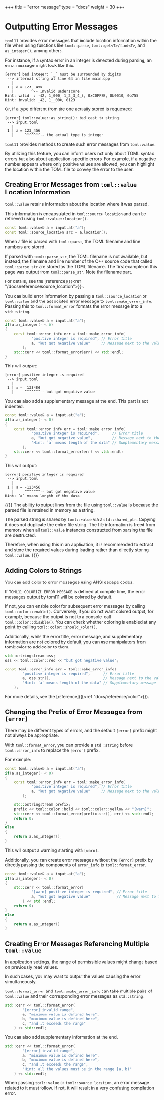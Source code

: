 +++
title = "error message"
type  = "docs"
weight = 30
+++

# Outputting Error Messages

`toml11` provides error messages that include location information within the file when using functions like `toml::parse`, `toml::get<T>/find<T>`, and `as_integer()`, among others.

For instance, if a syntax error in an integer is detected during parsing, an error message might look like this:

```
[error] bad integer: `_` must be surrounded by digits
 --> internal string at line 64 in file main.cpp
   |
 1 | a = 123__456
   |        ^-- invalid underscore
Hint: valid  : -42, 1_000, 1_2_3_4_5, 0xC0FFEE, 0b0010, 0o755
Hint: invalid: _42, 1__000, 0123
```

Or, if a type different from the one actually stored is requested:

```
[error] toml::value::as_string(): bad_cast to string
 --> input.toml
   |
 1 | a = 123_456
   |     ^^^^^^^-- the actual type is integer
```

`toml11` provides methods to create such error messages from `toml::value`.

By utilizing this feature, you can inform users not only about TOML syntax errors but also about application-specific errors. For example, if a negative number appears where only positive values are allowed, you can highlight the location within the TOML file to convey the error to the user.

## Creating Error Messages from `toml::value` Location Information

`toml::value` retains information about the location where it was parsed.

This information is encapsulated in `toml::source_location` and can be retrieved using `toml::value::location()`.

```cpp
const toml::value& a = input.at("a");
const toml::source_location src = a.location();
```

When a file is parsed with `toml::parse`, the TOML filename and line numbers are stored.

If parsed with `toml::parse_str`, the TOML filename is not available, but instead, the filename and line number of the C++ source code that called `toml::parse_str` are stored as the TOML filename. The first example on this page was output from `toml::parse_str`. Note the filename part.

For details, see the [reference]({{<ref "/docs/reference/source_location">}}).

You can build error information by passing a `toml::source_location` or `toml::value` and the associated error message to `toml::make_error_info`. Passing this to `toml::format_error` formats the error message into a `std::string`.

```cpp
const toml::value& a = input.at("a");
if(a.as_integer() < 0)
{
    const toml::error_info err = toml::make_error_info(
            "positive integer is required", // Error title
            a, "but got negative value"     // Message next to the value
        );
    std::cerr << toml::format_error(err) << std::endl;
}
```

This will output:

```
[error] positive integer is required
 --> input.toml
   |
 1 | a = -123456
   |     ^^^^^^^-- but got negative value
```

You can also add a supplementary message at the end. This part is not indented.

```cpp
const toml::value& a = input.at("a");
if(a.as_integer() < 0)
{
    const toml::error_info err = toml::make_error_info(
            "positive integer is required",      // Error title
            a, "but got negative value",         // Message next to the value
            "Hint: `a` means length of the data" // Supplementary message
        );
    std::cerr << toml::format_error(err) << std::endl;
}
```

This will output:

```
[error] positive integer is required
 --> input.toml
   |
 1 | a = -123456
   |     ^^^^^^^-- but got negative value
Hint: `a` means length of the data
```

{{<hint info>}}
The ability to output lines from the file using `toml::value` is because the parsed file is retained in memory as a string.

The parsed string is shared by `toml::value` via a `std::shared_ptr`. Copying it does not duplicate the entire file string. The file information is freed from memory when all `toml::value` instances constructed from parsing the file are destructed.

Therefore, when using this in an application, it is recommended to extract and store the required values during loading rather than directly storing `toml::value`.
{{</hint>}}

## Adding Colors to Strings

You can add color to error messages using ANSI escape codes.

If `TOML11_COLORIZE_ERROR_MESSAGE` is defined at compile time, the error messages output by toml11 will be colored by default.

If not, you can enable color for subsequent error messages by calling `toml::color::enable()`. Conversely, if you do not want colored output, for example, because the output is not to a console, call `toml::color::disable()`. You can check whether coloring is enabled at any point by calling `toml::color::should_color()`.

Additionally, while the error title, error message, and supplementary information are not colored by default, you can use manipulators from toml::color to add color to them.

```cpp
std::ostringstream oss;
oss << toml::color::red << "but got negative value";

const toml::error_info err = toml::make_error_info(
        "positive integer is required",      // Error title
        a, oss.str(),                        // Message next to the value
        "Hint: `a` means length of the data" // Supplementary message
    );
```

For more details, see the [reference]({{<ref "docs/reference/color">}}).

## Changing the Prefix of Error Messages from `[error]`

There may be different types of errors, and the default `[error]` prefix might not always be appropriate.

With `toml::format_error`, you can provide a `std::string` before `toml::error_info` to replace the `[error]` prefix.

For example:

```cpp
const toml::value& a = input.at("a");
if(a.as_integer() < 0)
{
    const toml::error_info err = toml::make_error_info(
            "positive integer is required", // Error title
            a, "but got negative value"     // Message next to the value
        );

    std::ostringstream prefix;
    prefix << toml::color::bold << toml::color::yellow << "[warn]";
    std::cerr << toml::format_error(prefix.str(), err) << std::endl;
    return 0;
}
else
{
    return a.as_integer();
}
```

This will output a warning starting with `[warn]`.

Additionally, you can create error messages without the `[error]` prefix by directly passing the components of `error_info` to `toml::format_error`.

```cpp
const toml::value& a = input.at("a");
if(a.as_integer() < 0)
{
    std::cerr << toml::format_error(
            "[warn] positive integer is required", // Error title
            a, "but got negative value"            // Message next to the value
        ) << std::endl;
    return 0;
}
else
{
    return a.as_integer()
}
```

## Creating Error Messages Referencing Multiple `toml::value`

In application settings, the range of permissible values might change based on previously read values.

In such cases, you may want to output the values causing the error simultaneously.

`toml::format_error` and `toml::make_error_info` can take multiple pairs of `toml::value` and their corresponding error messages as `std::string`.

```cpp
std::cerr << toml::format_error(
        "[error] invalid range",
        a, "minimum value is defined here",
        b, "maximum value is defined here",
        c, "and it exceeds the range"
    ) << std::endl;
```

You can also add supplementary information at the end.

```cpp
std::cerr << toml::format_error(
        "[error] invalid range",
        a, "minimum value is defined here",
        b, "maximum value is defined here",
        c, "and it exceeds the range",
        "Hint: all the values must be in the range [a, b)"
    ) << std::endl;
```

When passing `toml::value` or `toml::source_location`, an error message related to it must follow. If not, it will result in a very confusing compilation error.
